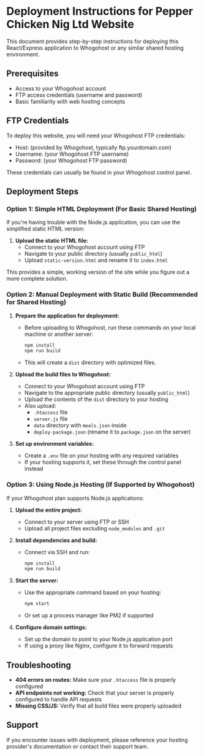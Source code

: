 # Deployment Instructions for Pepper Chicken Nig Ltd Website

This document provides step-by-step instructions for deploying this React/Express application to Whogohost or any similar shared hosting environment.

## Prerequisites

- Access to your Whogohost account
- FTP access credentials (username and password)
- Basic familiarity with web hosting concepts

## FTP Credentials

To deploy this website, you will need your Whogohost FTP credentials:
- Host: (provided by Whogohost, typically ftp.yourdomain.com)
- Username: (your Whogohost FTP username)
- Password: (your Whogohost FTP password)

These credentials can usually be found in your Whogohost control panel.

## Deployment Steps

### Option 1: Simple HTML Deployment (For Basic Shared Hosting)

If you're having trouble with the Node.js application, you can use the simplified static HTML version:

1. **Upload the static HTML file:**
   - Connect to your Whogohost account using FTP
   - Navigate to your public directory (usually `public_html`)
   - Upload `static-version.html` and rename it to `index.html`

This provides a simple, working version of the site while you figure out a more complete solution.

### Option 2: Manual Deployment with Static Build (Recommended for Shared Hosting)

1. **Prepare the application for deployment:**
   - Before uploading to Whogohost, run these commands on your local machine or another server:
     ```bash
     npm install
     npm run build
     ```
   - This will create a `dist` directory with optimized files.

2. **Upload the build files to Whogohost:**
   - Connect to your Whogohost account using FTP
   - Navigate to the appropriate public directory (usually `public_html`)
   - Upload the contents of the `dist` directory to your hosting
   - Also upload:
     - `.htaccess` file
     - `server.js` file
     - `data` directory with `meals.json` inside
     - `deploy-package.json` (rename it to `package.json` on the server)

3. **Set up environment variables:**
   - Create a `.env` file on your hosting with any required variables
   - If your hosting supports it, set these through the control panel instead

### Option 3: Using Node.js Hosting (If Supported by Whogohost)

If your Whogohost plan supports Node.js applications:

1. **Upload the entire project:**
   - Connect to your server using FTP or SSH
   - Upload all project files excluding `node_modules` and `.git`

2. **Install dependencies and build:**
   - Connect via SSH and run:
     ```bash
     npm install
     npm run build
     ```

3. **Start the server:**
   - Use the appropriate command based on your hosting:
     ```bash
     npm start
     ```
   - Or set up a process manager like PM2 if supported

4. **Configure domain settings:**
   - Set up the domain to point to your Node.js application port
   - If using a proxy like Nginx, configure it to forward requests

## Troubleshooting

- **404 errors on routes:** Make sure your `.htaccess` file is properly configured
- **API endpoints not working:** Check that your server is properly configured to handle API requests
- **Missing CSS/JS:** Verify that all build files were properly uploaded

## Support

If you encounter issues with deployment, please reference your hosting provider's documentation or contact their support team.